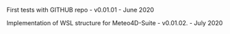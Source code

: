 First tests with GITHUB repo - v0.01.01 - June 2020
  
Implementation of WSL structure for Meteo4D-Suite - v0.01.02. - July 2020
  
